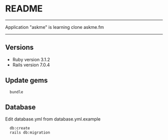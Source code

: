 # README

____

Application "askme" is learning clone askme.fm

____

## Versions

* Ruby version 3.1.2
* Rails version 7.0.4

## Update gems

```
  bundle
```

## Database

Edit database.yml from database.yml.example

```
  db:create
  rails db:migration
```
